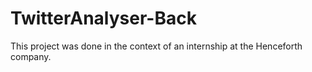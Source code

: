 # TwitterAnalyser-Back
 This project was done in the context of an internship at the Henceforth company.
